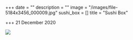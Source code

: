 +++
date = ""
description = ""
image = "/images/file-5184x3456_000009.jpg"
sushi_box = []
title = "Sushi Box"

+++
21 December 2020

  
![](/images/imageedit_3_2430981215.jpg)